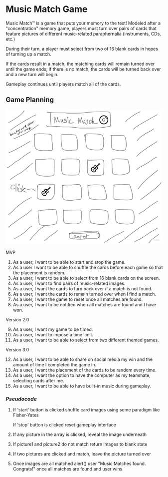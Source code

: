 # Music Match Game

Music Match™ is a game that puts your memory to the test! Modeled after a "concentration" memory game, players must turn over pairs of cards that feature pictures of different music-related paraphernalia (instruments, CDs, etc.)

During their turn, a player must select from two of 16 blank cards in hopes of turning up a match. 

If the cards result in a match, the matching cards will remain turned over until the game ends; if there is no match, the cards will be turned back over and a new turn will begin. 

Gameplay continues until players match all of the cards.

## Game Planning

![Wireframe](./images/GA-Project1-wireframe.jpg)


MVP

1. As a user, I want to be able to start and stop the game.
2. As a user I want to be able to shuffle the cards before each game so that the placement is random.
3. As a user, I want to be able to select from 16 blank cards on the screen.
4. As a user, I want to find pairs of music-related images.
5. As a user, I want the cards to turn back over if a match is not found.
6. As a user, I want the cards to remain turned over when I find a match.
7. As a user, I want the game to reset once all matches are found.
8. As a user, I want to be notified when all matches are found and I have won.

Version 2.0

9. As a user, I want my game to be timed.
10. As a user, I want to impose a time limit.
11. As a user, I want to be able to select from two different themed games.

Version 3.0

12. As a user, I want to be able to share on social media my win and the amount of time I completed the game in.
13. As a user, I want the placement of the cards to be random every time.
14. As a user, I want the option to have the computer as my teammate, selecting cards after me.
15. As a user, I want to be able to have built-in music during gameplay.

### _Pseudocode_

1. If 'start' button is clicked
    shuffle card images using some paradigm like Fisher-Yates

   If 'stop' button is clicked
    reset gameplay interface

2. If any picture in the array is clicked, reveal the image underneath

3. If picture1 and picture2 do not match
    return images to blank state

4. If two pictures are clicked and match, 
    leave the picture turned over

5. Once images are all matched
    alert() user "Music Matches found. Congrats!" once all matches are found and user wins



